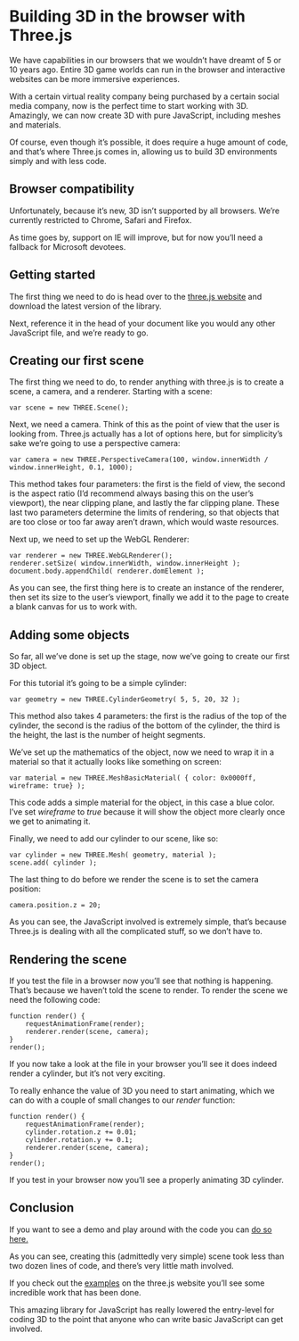 # Building 3D in the browser with Three.js

We have capabilities in our browsers that we wouldn’t have dreamt of 5 or 10
years ago. Entire 3D game worlds can run in the browser and interactive websites
can be more immersive experiences.

With a certain virtual reality company being purchased by a certain social
media company, now is the perfect time to start working with 3D. Amazingly, we 
can now create 3D with pure JavaScript, including meshes and materials.

Of course, even though it’s possible, it does require a huge amount of code,
and that’s where Three.js comes in, allowing us to build 3D environments simply 
and with less code.

## Browser compatibility

Unfortunately, because it’s new, 3D isn’t supported by all browsers. We’re 
currently restricted to Chrome, Safari and Firefox.

As time goes by, support on IE will improve, but for now you’ll need a
fallback for Microsoft devotees.

## Getting started

The first thing we need to do is head over to the [three.js website][1] and
download the latest version of the library.

Next, reference it in the head of your document like you would any other
JavaScript file, and we’re ready to go.

## Creating our first scene

The first thing we need to do, to render anything with three.js is to create a
scene, a camera, and a renderer. Starting with a scene:

	var scene = new THREE.Scene();

Next, we need a camera. Think of this as the point of view that the user is
looking from. Three.js actually has a lot of options here, but for simplicity’s 
sake we’re going to use a perspective camera:

	var camera = new THREE.PerspectiveCamera(100, window.innerWidth / window.innerHeight, 0.1, 1000);

This method takes four parameters: the first is the field of view, the second
is the aspect ratio (I’d recommend always basing this on the user’s viewport), 
the near clipping plane, and lastly the far clipping plane. These last two 
parameters determine the limits of rendering, so that objects that are too close
or too far away aren’t drawn, which would waste resources.

Next up, we need to set up the WebGL Renderer:

	var renderer = new THREE.WebGLRenderer(); 
	renderer.setSize( window.innerWidth, window.innerHeight ); 
	document.body.appendChild( renderer.domElement );

As you can see, the first thing here is to create an instance of the renderer,
then set its size to the user’s viewport, finally we add it to the page to 
create a blank canvas for us to work with.

## Adding some objects

So far, all we’ve done is set up the stage, now we’ve going to create our
first 3D object.

For this tutorial it’s going to be a simple cylinder:

	var geometry = new THREE.CylinderGeometry( 5, 5, 20, 32 );

This method also takes 4 parameters: the first is the radius of the top of the
cylinder, the second is the radius of the bottom of the cylinder, the third is 
the height, the last is the number of height segments.

We’ve set up the mathematics of the object, now we need to wrap it in a
material so that it actually looks like something on screen:

	var material = new THREE.MeshBasicMaterial( { color: 0x0000ff, wireframe: true} );

This code adds a simple material for the object, in this case a blue color. I’ve 
set *wireframe* to *true* because it will show the object more clearly once
we get to animating it.

Finally, we need to add our cylinder to our scene, like so:

	var cylinder = new THREE.Mesh( geometry, material ); 
	scene.add( cylinder );

The last thing to do before we render the scene is to set the camera position:

	camera.position.z = 20;

As you can see, the JavaScript involved is extremely simple, that’s because
Three.js is dealing with all the complicated stuff, so we don’t have to.

## Rendering the scene

If you test the file in a browser now you’ll see that nothing is happening.
That’s because we haven’t told the scene to render. To render the scene we need 
the following code:

	function render() {
		requestAnimationFrame(render);
		renderer.render(scene, camera);
	}
	render();

If you now take a look at the file in your browser you’ll see it does indeed
render a cylinder, but it’s not very exciting.

To really enhance the value of 3D you need to start animating, which we can do
with a couple of small changes to our *render* function:

	function render() {
		requestAnimationFrame(render);
		cylinder.rotation.z += 0.01;
		cylinder.rotation.y += 0.1;
		renderer.render(scene, camera);
	}
	render();

If you test in your browser now you’ll see a properly animating 3D cylinder.

## Conclusion

If you want to see a demo and play around with the code you can 
[do so here.][2]

As you can see, creating this (admittedly very simple) scene took less than two
dozen lines of code, and there’s very little math involved.

If you check out the [examples][3] on the three.js website you’ll see some
incredible work that has been done.

This amazing library for JavaScript has really lowered the entry-level for
coding 3D to the point that anyone who can write basic JavaScript can get 
involved.

[1]: http://threejs.org/
[2]: http://codepen.io/SaraVieira/pen/Ctnov
[3]: http://threejs.org/examples/

